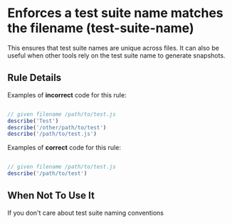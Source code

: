 # Enforces a test suite name matches the filename (test-suite-name)

This ensures that test suite names are unique across files.
It can also be useful when other tools rely on the test suite name to generate snapshots.

## Rule Details

Examples of **incorrect** code for this rule:

```js

// given filename /path/to/test.js
describe('Test')
describe('/other/path/to/test')
describe('/path/to/test.js')

```

Examples of **correct** code for this rule:

```js

// given filename /path/to/test.js
describe('/path/to/test')

```

## When Not To Use It

If you don't care about test suite naming conventions
